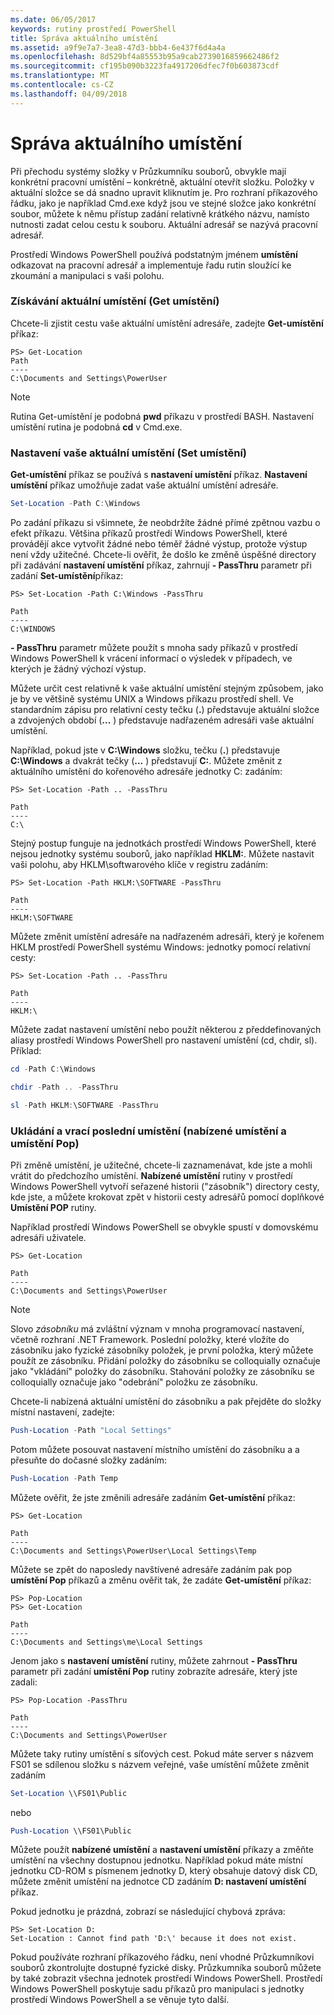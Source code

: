 ```yaml
---
ms.date: 06/05/2017
keywords: rutiny prostředí PowerShell
title: Správa aktuálního umístění
ms.assetid: a9f9e7a7-3ea8-47d3-bbb4-6e437f6d4a4a
ms.openlocfilehash: 8d529bf4a85553b95a9cab2739016859662486f2
ms.sourcegitcommit: cf195b090b3223fa4917206dfec7f0b603873cdf
ms.translationtype: MT
ms.contentlocale: cs-CZ
ms.lasthandoff: 04/09/2018
---
```

# <a name="managing-current-location"></a>Správa aktuálního umístění

Při přechodu systémy složky v Průzkumníku souborů, obvykle mají konkrétní pracovní umístění – konkrétně, aktuální otevřít složku. Položky v aktuální složce se dá snadno upravit kliknutím je. Pro rozhraní příkazového řádku, jako je například Cmd.exe když jsou ve stejné složce jako konkrétní soubor, můžete k němu přístup zadání relativně krátkého názvu, namísto nutnosti zadat celou cestu k souboru. Aktuální adresář se nazývá pracovní adresář.

Prostředí Windows PowerShell používá podstatným jménem **umístění** odkazovat na pracovní adresář a implementuje řadu rutin sloužící ke zkoumání a manipulaci s vaši polohu.

### <a name="getting-your-current-location-get-location"></a>Získávání aktuální umístění (Get umístění)

Chcete-li zjistit cestu vaše aktuální umístění adresáře, zadejte **Get-umístění** příkaz:

```
PS> Get-Location
Path
----
C:\Documents and Settings\PowerUser
```

> [!NOTE]
> Rutina Get-umístění je podobná **pwd** příkazu v prostředí BASH. Nastavení umístění rutina je podobná **cd** v Cmd.exe.

### <a name="setting-your-current-location-set-location"></a>Nastavení vaše aktuální umístění (Set umístění)

**Get-umístění** příkaz se používá s **nastavení umístění** příkaz. **Nastavení umístění** příkaz umožňuje zadat vaše aktuální umístění adresáře.

```powershell
Set-Location -Path C:\Windows
```

Po zadání příkazu si všimnete, že neobdržíte žádné přímé zpětnou vazbu o efekt příkazu. Většina příkazů prostředí Windows PowerShell, které provádějí akce vytvořit žádné nebo téměř žádné výstup, protože výstup není vždy užitečné. Chcete-li ověřit, že došlo ke změně úspěšné directory při zadávání **nastavení umístění** příkaz, zahrnují **- PassThru** parametr při zadání **Set-umístění**příkaz:

```
PS> Set-Location -Path C:\Windows -PassThru

Path
----
C:\WINDOWS
```

**- PassThru** parametr můžete použít s mnoha sady příkazů v prostředí Windows PowerShell k vrácení informací o výsledek v případech, ve kterých je žádný výchozí výstup.

Můžete určit cest relativně k vaše aktuální umístění stejným způsobem, jako je by ve většině systému UNIX a Windows příkazu prostředí shell. Ve standardním zápisu pro relativní cesty tečku (**.**) představuje aktuální složce a zdvojených období (**...** ) představuje nadřazeném adresáři vaše aktuální umístění.

Například, pokud jste v **C:\\Windows** složku, tečku (**.**) představuje **C:\\Windows** a dvakrát tečky (**...** ) představují **C:**. Můžete změnit z aktuálního umístění do kořenového adresáře jednotky C: zadáním:

```
PS> Set-Location -Path .. -PassThru

Path
----
C:\
```

Stejný postup funguje na jednotkách prostředí Windows PowerShell, které nejsou jednotky systému souborů, jako například **HKLM:**. Můžete nastavit vaši polohu, aby HKLM\\softwarového klíče v registru zadáním:

```
PS> Set-Location -Path HKLM:\SOFTWARE -PassThru

Path
----
HKLM:\SOFTWARE
```

Můžete změnit umístění adresáře na nadřazeném adresáři, který je kořenem HKLM prostředí PowerShell systému Windows: jednotky pomocí relativní cesty:

```
PS> Set-Location -Path .. -PassThru

Path
----
HKLM:\
```

Můžete zadat nastavení umístění nebo použít některou z předdefinovaných aliasy prostředí Windows PowerShell pro nastavení umístění (cd, chdir, sl). Příklad:

```powershell
cd -Path C:\Windows
```

```powershell
chdir -Path .. -PassThru
```

```powershell
sl -Path HKLM:\SOFTWARE -PassThru
```

### <a name="saving-and-recalling-recent-locations-push-location-and-pop-location"></a>Ukládání a vrací poslední umístění (nabízené umístění a umístění Pop)

Při změně umístění, je užitečné, chcete-li zaznamenávat, kde jste a mohli vrátit do předchozího umístění. **Nabízené umístění** rutiny v prostředí Windows PowerShell vytvoří seřazené historii ("zásobník") directory cesty, kde jste, a můžete krokovat zpět v historii cesty adresářů pomocí doplňkové  **Umístění POP** rutiny.

Například prostředí Windows PowerShell se obvykle spustí v domovskému adresáři uživatele.

```
PS> Get-Location

Path
----
C:\Documents and Settings\PowerUser
```

> [!NOTE]
> Slovo *zásobníku* má zvláštní význam v mnoha programovací nastavení, včetně rozhraní .NET Framework. Poslední položky, které vložíte do zásobníku jako fyzické zásobníky položek, je první položka, který můžete použít ze zásobníku. Přidání položky do zásobníku se colloquially označuje jako "vkládání" položky do zásobníku. Stahování položky ze zásobníku se colloquially označuje jako "odebrání" položku ze zásobníku.

Chcete-li nabízená aktuální umístění do zásobníku a pak přejděte do složky místní nastavení, zadejte:

```powershell
Push-Location -Path "Local Settings"
```

Potom můžete posouvat nastavení místního umístění do zásobníku a a přesuňte do dočasné složky zadáním:

```powershell
Push-Location -Path Temp
```

Můžete ověřit, že jste změnili adresáře zadáním **Get-umístění** příkaz:

```
PS> Get-Location

Path
----
C:\Documents and Settings\PowerUser\Local Settings\Temp
```

Můžete se zpět do naposledy navštívené adresáře zadáním pak pop **umístění Pop** příkazů a změnu ověřit tak, že zadáte **Get-umístění** příkaz:

```
PS> Pop-Location
PS> Get-Location

Path
----
C:\Documents and Settings\me\Local Settings
```

Jenom jako s **nastavení umístění** rutiny, můžete zahrnout **- PassThru** parametr při zadání **umístění Pop** rutiny zobrazíte adresáře, který jste zadali:

```
PS> Pop-Location -PassThru

Path
----
C:\Documents and Settings\PowerUser
```

Můžete taky rutiny umístění s síťových cest. Pokud máte server s názvem FS01 se sdílenou složku s názvem veřejné, vaše umístění můžete změnit zadáním

```powershell
Set-Location \\FS01\Public
```

nebo

```powershell
Push-Location \\FS01\Public
```

Můžete použít **nabízené umístění** a **nastavení umístění** příkazy a změňte umístění na všechny dostupnou jednotku. Například pokud máte místní jednotku CD-ROM s písmenem jednotky D, který obsahuje datový disk CD, můžete změnit umístění na jednotce CD zadáním **D: nastavení umístění** příkaz.

Pokud jednotku je prázdná, zobrazí se následující chybová zpráva:

```
PS> Set-Location D:
Set-Location : Cannot find path 'D:\' because it does not exist.
```

Pokud používáte rozhraní příkazového řádku, není vhodné Průzkumníkovi souborů zkontrolujte dostupné fyzické disky. Průzkumníka souborů můžete by také zobrazit všechna jednotek prostředí Windows PowerShell. Prostředí Windows PowerShell poskytuje sadu příkazů pro manipulaci s jednotky prostředí Windows PowerShell a se věnuje tyto další.